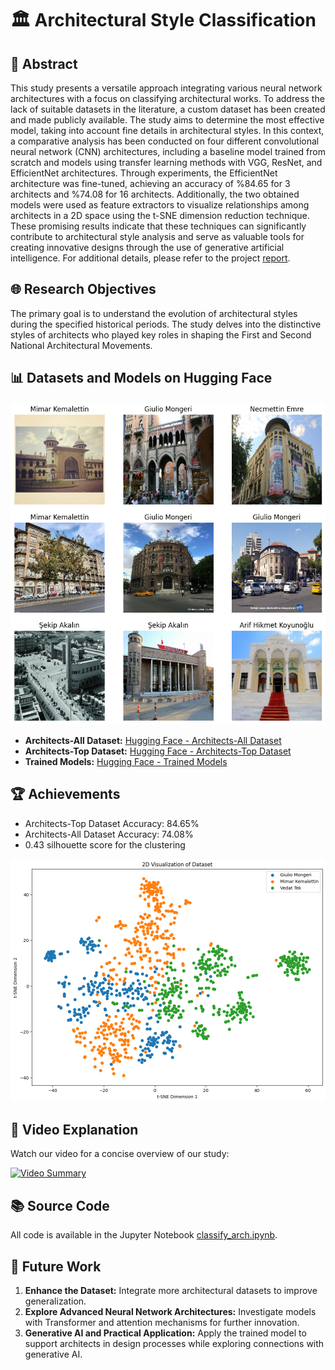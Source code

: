 # 🏛️ Architectural Style Classification

## 📄 Abstract

This study presents a versatile approach integrating various neural network architectures with a focus on classifying architectural works. To address the lack of suitable datasets in the literature, a custom dataset has been created and made publicly available. The study aims to determine the most effective model, taking into account fine details in architectural styles. In this context, a comparative analysis has been conducted on four different convolutional neural network (CNN) architectures, including a baseline model trained from scratch and models using transfer learning methods with VGG, ResNet, and EfficientNet architectures. Through experiments, the EfficientNet architecture was fine-tuned, achieving an accuracy of \%84.65 for 3 architects and \%74.08 for 16 architects. Additionally, the two obtained models were used as feature extractors to visualize relationships among architects in a 2D space using the t-SNE dimension reduction technique. These promising results indicate that these techniques can significantly contribute to architectural style analysis and serve as valuable tools for creating innovative designs through the use of generative artificial intelligence. For additional details, please refer to the project [report](https://github.com/ebylmz/architectural-style-classification/tree/main/doc/report.pdf).

## 🌐 Research Objectives
The primary goal is to understand the evolution of architectural styles during the specified historical periods. The study delves into the distinctive styles of architects who played key roles in shaping the First and Second National Architectural Movements.

## 📊 Datasets and Models on Hugging Face
![Dataset Preview](https://github.com/ebylmz/architectural-style-classification/blob/main/doc/dataset.png)

- **Architects-All Dataset:** [Hugging Face - Architects-All Dataset](https://huggingface.co/datasets/ebylmz/architects)
- **Architects-Top Dataset:** [Hugging Face - Architects-Top Dataset](https://huggingface.co/datasets/ebylmz/architects-top)
- **Trained Models:** [Hugging Face - Trained Models](https://huggingface.co/ebylmz/architects-models)

## 🏆 Achievements
- Architects-Top Dataset Accuracy: 84.65%
- Architects-All Dataset Accuracy: 74.08%
- 0.43 silhouette score for the clustering
  
![Model Top Clustering](https://github.com/ebylmz/architectural-style-classification/blob/main/doc/model_top_clustering.png)

## 🎥 Video Explanation
Watch our video for a concise overview of our study:

[![Video Summary](https://i3.ytimg.com/vi/Z_Q1FndZVKA/maxresdefault.jpg)](https://youtu.be/Z_Q1FndZVKA)

## 📚 Source Code
All code is available in the Jupyter Notebook [classify_arch.ipynb](https://github.com/ebylmz/architectural-style-classification/blob/main/notebooks/classify_arch.ipynb).

## 🔮 Future Work
1. **Enhance the Dataset:** Integrate more architectural datasets to improve generalization.
2. **Explore Advanced Neural Network Architectures:** Investigate models with Transformer and attention mechanisms for further innovation.
3. **Generative AI and Practical Application:** Apply the trained model to support architects in design processes while exploring connections with generative AI.
